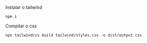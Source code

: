 Instalar o tailwind

```
npm i
```

Compilar o css

```
npx tailwindcss build tailwind/styles.css -o dist/output.css
```
